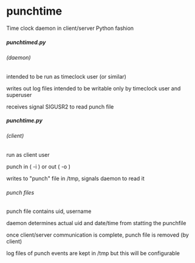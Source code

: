 # punchtime
Time clock daemon in client/server Python fashion

<H5>punchtimed.py</H5> 
<H6>(daemon)</H6>
  intended to be run as timeclock user (or similar)

  writes out log files intended to be writable only by timeclock user and superuser

  receives signal SIGUSR2 to read punch file 
  
<H5>punchtime.py</H5> 
<H6>(client)</H6>
  run as client user

  punch in ( -i )   or out ( -o )

  writes to "punch" file in /tmp, signals daemon to read it

<h6>punch files</h6>
  punch file contains uid, username

daemon determines actual uid and date/time from statting the punchfile

once client/server communication is complete, punch file is removed (by client)

log files of punch events are kept in /tmp but this will be configurable
